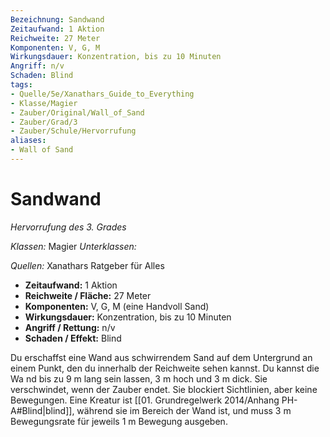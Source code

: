 ```yaml
---
Bezeichnung: Sandwand
Zeitaufwand: 1 Aktion
Reichweite: 27 Meter
Komponenten: V, G, M
Wirkungsdauer: Konzentration, bis zu 10 Minuten
Angriff: n/v
Schaden: Blind
tags:
- Quelle/5e/Xanathars_Guide_to_Everything
- Klasse/Magier
- Zauber/Original/Wall_of_Sand
- Zauber/Grad/3
- Zauber/Schule/Hervorrufung
aliases: 
- Wall of Sand
---
```

# Sandwand
_Hervorrufung des 3. Grades_

_Klassen:_ Magier
_Unterklassen:_

_Quellen:_ Xanathars Ratgeber für Alles
 
- **Zeitaufwand:** 1 Aktion
- **Reichweite / Fläche:** 27 Meter
- **Komponenten:** V, G, M (eine Handvoll Sand)
- **Wirkungsdauer:** Konzentration, bis zu 10 Minuten
- **Angriff / Rettung:** n/v
- **Schaden / Effekt:** Blind

Du erschaffst eine Wand aus schwirrendem Sand auf dem Untergrund an einem Punkt, den du innerhalb der Reichweite sehen kannst. Du kannst die Wa nd bis zu 9 m lang sein lassen, 3 m hoch und 3 m dick. Sie verschwindet, wenn der Zauber endet. Sie blockiert Sichtlinien, aber keine Bewegungen. Eine Kreatur ist [[01. Grundregelwerk 2014/Anhang PH-A#Blind|blind]], während sie im Bereich der Wand ist, und muss 3 m Bewegungsrate für jeweils 1 m Bewegung ausgeben.